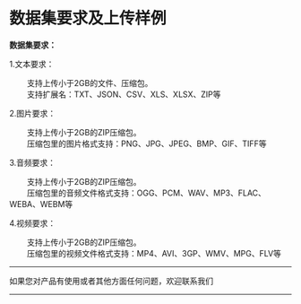 # 数据集要求及上传样例


**数据集要求：** 

1.文本要求：

&nbsp;&nbsp;&nbsp;&nbsp;&nbsp;&nbsp;&nbsp;&nbsp;支持上传小于2GB的文件、压缩包。<br>
&nbsp;&nbsp;&nbsp;&nbsp;&nbsp;&nbsp;&nbsp;&nbsp;支持扩展名：TXT、JSON、CSV、XLS、XLSX、ZIP等

2.图片要求：

&nbsp;&nbsp;&nbsp;&nbsp;&nbsp;&nbsp;&nbsp;&nbsp;支持上传小于2GB的ZIP压缩包。<br>
&nbsp;&nbsp;&nbsp;&nbsp;&nbsp;&nbsp;&nbsp;&nbsp;压缩包里的图片格式支持：PNG、JPG、JPEG、BMP、GIF、TIFF等

3.音频要求：

&nbsp;&nbsp;&nbsp;&nbsp;&nbsp;&nbsp;&nbsp;&nbsp;支持上传小于2GB的ZIP压缩包。<br>
&nbsp;&nbsp;&nbsp;&nbsp;&nbsp;&nbsp;&nbsp;&nbsp;压缩包里的音频文件格式支持：OGG、PCM、WAV、MP3、FLAC、WEBA、WEBM等

4.视频要求：

&nbsp;&nbsp;&nbsp;&nbsp;&nbsp;&nbsp;&nbsp;&nbsp;支持上传小于2GB的ZIP压缩包。<br>
&nbsp;&nbsp;&nbsp;&nbsp;&nbsp;&nbsp;&nbsp;&nbsp;压缩包里的视频文件格式支持：MP4、AVI、3GP、WMV、MPG、FLV等





---

如果您对产品有使用或者其他方面任何问题，欢迎联系我们

---